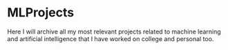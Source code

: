 # MLProjects
Here I will archive all my most relevant projects related to machine learning and artificial intelligence that I have worked on college and personal too.
